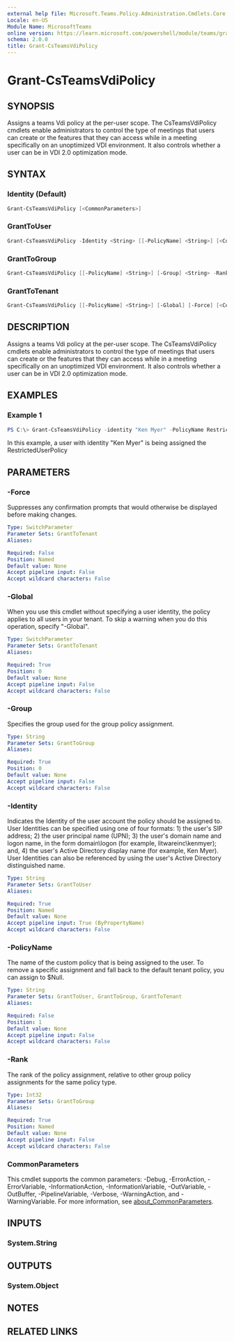 ```yaml
---
external help file: Microsoft.Teams.Policy.Administration.Cmdlets.Core.dll-Help.xml
Locale: en-US
Module Name: MicrosoftTeams
online version: https://learn.microsoft.com/powershell/module/teams/grant-csteamsvdipolicy
schema: 2.0.0
title: Grant-CsTeamsVdiPolicy
---
```


# Grant-CsTeamsVdiPolicy

## SYNOPSIS
Assigns a teams Vdi policy at the per-user scope. The CsTeamsVdiPolicy cmdlets enable administrators to control the type of meetings that users can create or the features that they can access while in a meeting specifically on an unoptimized VDI environment. It also controls whether a user can be in VDI 2.0 optimization mode.

## SYNTAX

### Identity (Default)
```powershell
Grant-CsTeamsVdiPolicy [<CommonParameters>]
```

### GrantToUser
```powershell
Grant-CsTeamsVdiPolicy -Identity <String> [[-PolicyName] <String>] [<CommonParameters>]
```

### GrantToGroup
```powershell
Grant-CsTeamsVdiPolicy [[-PolicyName] <String>] [-Group] <String> -Rank <Int32> [<CommonParameters>]
```

### GrantToTenant
```powershell
Grant-CsTeamsVdiPolicy [[-PolicyName] <String>] [-Global] [-Force] [<CommonParameters>]
```

## DESCRIPTION
Assigns a teams Vdi policy at the per-user scope. The CsTeamsVdiPolicy cmdlets enable administrators to control the type of meetings that users can create or the features that they can access while in a meeting specifically on an unoptimized VDI environment. It also controls whether a user can be in VDI 2.0 optimization mode.

## EXAMPLES

### Example 1
```powershell
PS C:\> Grant-CsTeamsVdiPolicy -identity "Ken Myer" -PolicyName RestrictedUserPolicy
```

In this example, a user with identity "Ken Myer" is being assigned the RestrictedUserPolicy

## PARAMETERS

### -Force
Suppresses any confirmation prompts that would otherwise be displayed before making changes.

```yaml
Type: SwitchParameter
Parameter Sets: GrantToTenant
Aliases:

Required: False
Position: Named
Default value: None
Accept pipeline input: False
Accept wildcard characters: False
```

### -Global
When you use this cmdlet without specifying a user identity, the policy applies to all users in your tenant. To skip a warning when you do this operation, specify "-Global".

```yaml
Type: SwitchParameter
Parameter Sets: GrantToTenant
Aliases:

Required: True
Position: 0
Default value: None
Accept pipeline input: False
Accept wildcard characters: False
```

### -Group
Specifies the group used for the group policy assignment.

```yaml
Type: String
Parameter Sets: GrantToGroup
Aliases:

Required: True
Position: 0
Default value: None
Accept pipeline input: False
Accept wildcard characters: False
```

### -Identity
Indicates the Identity of the user account the policy should be assigned to. User Identities can be specified using one of four formats: 1) the user's SIP address; 2) the user principal name (UPN); 3) the user's domain name and logon name, in the form domain\logon (for example, litwareinc\kenmyer); and, 4) the user's Active Directory display name (for example, Ken Myer). User Identities can also be referenced by using the user's Active Directory distinguished name.

```yaml
Type: String
Parameter Sets: GrantToUser
Aliases:

Required: True
Position: Named
Default value: None
Accept pipeline input: True (ByPropertyName)
Accept wildcard characters: False
```

### -PolicyName
The name of the custom policy that is being assigned to the user. To remove a specific assignment and fall back to the default tenant policy, you can assign to $Null.

```yaml
Type: String
Parameter Sets: GrantToUser, GrantToGroup, GrantToTenant
Aliases:

Required: False
Position: 1
Default value: None
Accept pipeline input: False
Accept wildcard characters: False
```

### -Rank
The rank of the policy assignment, relative to other group policy assignments for the same policy type.

```yaml
Type: Int32
Parameter Sets: GrantToGroup
Aliases:

Required: True
Position: Named
Default value: None
Accept pipeline input: False
Accept wildcard characters: False
```

### CommonParameters
This cmdlet supports the common parameters: -Debug, -ErrorAction, -ErrorVariable, -InformationAction, -InformationVariable, -OutVariable, -OutBuffer, -PipelineVariable, -Verbose, -WarningAction, and -WarningVariable. For more information, see [about_CommonParameters](http://go.microsoft.com/fwlink/?LinkID=113216).

## INPUTS

### System.String

## OUTPUTS

### System.Object

## NOTES

## RELATED LINKS
